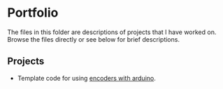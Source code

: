 # Portfolio

The files in this folder are descriptions of projects that I have worked on. Browse the files directly or see below for brief descriptions.

## Projects

- Template code for using [encoders with arduino](arduino-encoder/).
